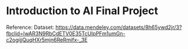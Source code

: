 # Introduction to AI Final Project

Reference:
  Dataset: https://data.mendeley.com/datasets/8h65ywd2jr/3?fbclid=IwAR3N9RbCdETV0E35TcUIpPFm1umGn-c2ogijjQuqHXr5mjn6ReRmifx-_3E
